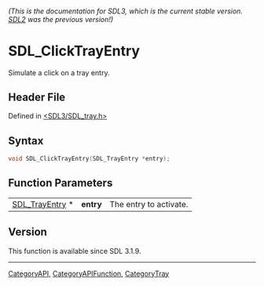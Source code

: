 ###### (This is the documentation for SDL3, which is the current stable version. [SDL2](https://wiki.libsdl.org/SDL2/) was the previous version!)
# SDL_ClickTrayEntry

Simulate a click on a tray entry.

## Header File

Defined in [<SDL3/SDL_tray.h>](https://github.com/libsdl-org/SDL/blob/main/include/SDL3/SDL_tray.h)

## Syntax

```c
void SDL_ClickTrayEntry(SDL_TrayEntry *entry);
```

## Function Parameters

|                                  |           |                        |
| -------------------------------- | --------- | ---------------------- |
| [SDL_TrayEntry](SDL_TrayEntry) * | **entry** | The entry to activate. |

## Version

This function is available since SDL 3.1.9.

----
[CategoryAPI](CategoryAPI), [CategoryAPIFunction](CategoryAPIFunction), [CategoryTray](CategoryTray)

